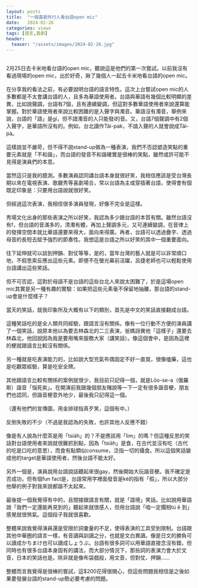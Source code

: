 ```yaml
---
layout: posts
title:  "一個喜劇外行人看台語open mic"
date:   2024-02-26
categories: views
tags: [語言,喜劇]
header: 
  teaser: "/assets/images/2024-02-26.jpg"
---
```

<br>
2月25日去卡米地看台語的open mic，聽說這是他們的第一次嘗試。以前我沒有看過現場的open mic，出於好奇，揪了幾個人一起去卡米地看台語的open mic。<br><br>
在分享我的看法之前，有必要說明台語的語言特性。這次上台嘗試open mic的人多數都是不太會講台語的人，且多為華語使用者。台語與華語有幾個比較明顯的差異，比如說聲調，台語有7個，且有連續變調，但這對多數華語使用者來說還算能掌握。對於華語使用者來說比較困難的是入聲字與濁音。華語沒有濁音，舉例來說，台語的「語」是gí，但不諳濁音的人只能發í的音。又，台語7個聲調中有2個入聲字，是華語所沒有的。例如，台北讀作Tâi-pak，不諳入聲的人就會說成Tâi-pà。<br><br>
這樣說並不嚴苛，但不得不說stand-up做為一種表演，我們不否認塑造笑點的重要元素就是「不和諧」，而台語的發音不和諧確實是很棒的笑點，雖然或許可能不見得是演員們的本意。<br><br>
當然這只是我的臆測。多數演員認同講台語本身就很好笑，我相信應該是受台灣長期以來在電視表演、歌廳秀等喜劇場合，常以台語為主或穿插著台語，使得會有個既定印象是：只要用台語說就很好笑。<br><br>
但經過這次表演，我相信很多演員發現，好像不完全是這樣。<br><br>
秀場文化出身的那些表演之所以好笑，我認為多少跟台語的本質有關。雖然台語沒有f，但台語的音滿多的，清濁有體，再加上聲調多元，又可連續變調，在音律上的發揮空間本就比華語還要來得大，面向來得廣。再者，台語可以透過疊字、透過母音的長短去賦予強烈的節奏性。我想這是台語之所以好笑的其中一個重要面向。<br><br>
往下延伸就可以談到押韻、對仗等等，是的，當年台灣的藝人就是可以非常順口地，不假思索反應出這些元素。即便不在螢光幕前活躍，呂捷老師也可以輕鬆使用台語講出這些笑話。<br><br>
但不可否認，這對於母語不是台語的這些台北人來說太困難了，於是這場open mic其實是另一種有趣的實驗：如果把這些元素毫不保留地抽離，那台語的stand-up會是什麼樣子？<br><br>
當天的笑話，就我印象所及大概有以下的類別，首先是中文的笑話直接翻成台語。<br><br>
這種笑話吃的是全人類共同經驗，跟語言沒有關係。像有一位行動不方便的演員講了一個笑話，說原本他以為要去林森北的二三表演，爸媽訝異他「這樣子」還要去林森北，他回說因為我是要用嘴來服務大家（講笑話）。像這個會中，是因為這裡的梗就跟語言比較沒有關係。<br><br>
另一種就是吃表演能力的，比如說大型充氣布偶固定不好一直晃，很像嗑藥，這也是吃觀眾經驗，算是吃安全牌。<br><br>
其他跟語言比較有關係的案例就很少，我目前只記得一個，就是Lōo-se-a（俄羅斯）諧音「惱死矣」。在開演前我跟幾個朋友賭說等一下一定有很多諧音梗，朋友們也認同，但諧音梗意外地少，最後我只記得這一個。<br><br>
（還有他們的宣傳圖，用金排球指真歹笑，這個有中。）<br><br>
反倒失敗的不少（不過是我認為的失敗，也許其他人反應不錯）<br><br>
像是有人說為什麼茶是用「tsia̍h」的？不是應該用「lim」的嗎？但這種反思的笑話對台語使用者來說就很難抓到點，因為「tsia̍h」是食，在古代並沒有吃（古代的吃是口吃的意思），而食有點類似consume，泛指一切的攝食。所以這個笑話變成他的target是華語使用者，然後台語不能太好。<br><br>
另外一個是，演員說用台語說話聽起來很gay，然後開始大玩諧音梗。我不確定是否成功，但有個fun fact是，台語常用字裡面發音是ké的指有「假」，所以大部分他舉的例子對我來說都諧不太起來。<br><br>
最後提一個我覺得有中的，且間接跟語言有關，就是「語境」笑話。比如說用華語說「我們一定還能再見到的」聽起來就很感人，但用台語說「咱一定擱相tú ē 到」感覺就很煞氣。這個段子我就很喜歡。<br><br>
整體來說我覺得演員還是受限於詞彙量的不足，使得表演的工具受到限制。台語跟其他中華圈的語言一樣，有音讀與訓讀之分，也就是文白異讀。像是日文的勝負可以讀成かちまけ也可以讀成しょうぶ。台語有很多詞可以用華語直接念沒有錯，但同時也有很多台語本身固有的講法，而大部分情況下，那些詞的表演力會大於文音，日本的笑話也是。除非就是像布袋戲般，用文音，但對仗、押韻……<br><br>
整體而言我覺得是很棒的嘗試，這$200花得很開心，但這些問題我相信是之後如果要發展台語的stand-up勢必要考慮的問題。<br><br>